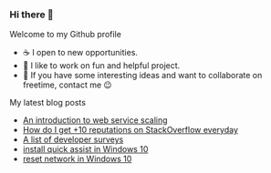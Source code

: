 ### Hi there 👋

Welcome to my Github profile

- ☕ I open to new opportunities.
- 🎉 I like to work on fun and helpful project.
- 💬 If you have some interesting ideas and want to collaborate on freetime, contact me 😉

My latest blog posts
<!-- BLOG-POST-LIST:START -->
- [An introduction to web service scaling](https://huntertran.com/2022/01/22/An-introduction-to-web-service-scaling/)
- [How do I get +10 reputations on StackOverflow everyday](https://huntertran.com/2021/09/19/how-do-i-get-10-reputation-on-stackoverflow-everyday/)
- [A list of developer surveys](https://huntertran.com/2021/05/22/A-list-of-developer-surveys/)
- [install quick assist in Windows 10](https://huntertran.com/2020/12/09/install-quick-assist-in-Windows-10/)
- [reset network in Windows 10](https://huntertran.com/2020/11/25/reset-network-in-Windows-10/)
<!-- BLOG-POST-LIST:END -->
